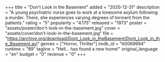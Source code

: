 +++
title = "Don't Look in the Basement"
added = "2020-12-31"
description = "A young psychiatric nurse goes to work at a lonesome asylum following a murder. There, she experiences varying degrees of torment from the patients."
rating = "5"
popularity = "4.175"
released = "1973"
poster = "assets/poster/don't-look-in-the-basement.jpg"
cover = "assets/cover/don't-look-in-the-basement.jpg"
file = "https://archive.org/download/Dont_Look_in_theBasement/Dont_Look_in_the_Basement.avi"
genres = ["Horror, Thriller"]
imdb_id = "tt0069994"
runtime = "89"
tagline = "Hell... has found a new home!"
original_language = "en"
budget = "0"
revenue = "0"
+++